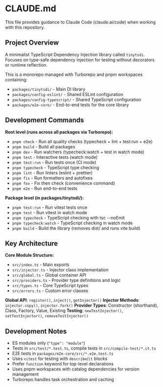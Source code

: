 # CLAUDE.md

This file provides guidance to Claude Code (claude.ai/code) when working with this repository.

## Project Overview

A minimalist TypeScript Dependency Injection library called `tinytsdi`. Focuses on type-safe
dependency injection for testing without decorators or runtime reflection.

This is a monorepo managed with Turborepo and pnpm workspaces containing:
- `packages/tinytsdi/` - Main DI library
- `packages/config-eslint/` - Shared ESLint configuration
- `packages/config-typescript/` - Shared TypeScript configuration
- `packages/e2e-core/` - End-to-end tests for the core library

## Development Commands

**Root level (runs across all packages via Turborepo):**
- `pnpm check` - Run all quality checks (typecheck + lint + test:run + e2e)
- `pnpm build` - Build all packages
- `pnpm dev` - Run watchers (typecheck:watch + test in watch mode)
- `pnpm test` - Interactive tests (watch mode)
- `pnpm test:run` - Run tests once (CI mode)
- `pnpm typecheck` - TypeScript type checking
- `pnpm lint` - Run linters (eslint + prettier)
- `pnpm fix` - Run formatters and autofixes
- `pnpm fox` - Fix then check (convenience command)
- `pnpm e2e` - Run end-to-end tests

**Package level (in packages/tinytsdi/):**
- `pnpm test:run` - Run vitest tests once
- `pnpm test` - Run vitest in watch mode
- `pnpm typecheck` - TypeScript checking with tsc --noEmit
- `pnpm typecheck:watch` - TypeScript checking in watch mode
- `pnpm build` - Build the library (removes dist/ and runs vite build)

## Key Architecture

**Core Module Structure:**
- `src/index.ts` - Main exports
- `src/injector.ts` - Injector class implementation
- `src/global.ts` - Global container API
- `src/providers.ts` - Provider type definitions and logic
- `src/types.ts` - Core TypeScript types
- `src/errors.ts` - Custom error classes

**Global API**: `register()`, `inject()`, `getInjector()`
**Injector Methods**: `injector.copy()`, `injector.fork()`
**Provider Types**: Constructor (shorthand), Class, Factory, Value, Existing
**Testing**: `newTestInjector()`, `setTestInjector()`, `removeTestInjector()`

## Development Notes

- ES modules only (`"type": "module"`)
- Tests in `src/test/*.test.ts`, compile tests in `src/compile-test/*.ct.ts`
- E2E tests in `packages/e2e-core/src/*.e2e.test.ts`
- Uses `vitest` for testing with `describe`/`it` blocks
- Prefer `function` keyword for top-level declarations
- Uses pnpm workspaces with catalog dependencies for version management
- Turborepo handles task orchestration and caching
